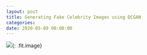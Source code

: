 ```yaml
---
layout: post
title: Generating Fake Celebrity Images using DCGAN
categories:
date: 2020-05-09 00:00:00
---
```


![](/images/fulls/04.jpg){: .fit.image}

&nbsp;